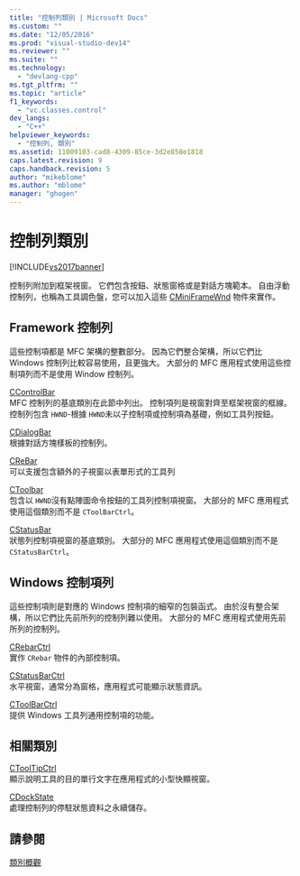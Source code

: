 ```yaml
---
title: "控制列類別 | Microsoft Docs"
ms.custom: ""
ms.date: "12/05/2016"
ms.prod: "visual-studio-dev14"
ms.reviewer: ""
ms.suite: ""
ms.technology: 
  - "devlang-cpp"
ms.tgt_pltfrm: ""
ms.topic: "article"
f1_keywords: 
  - "vc.classes.control"
dev_langs: 
  - "C++"
helpviewer_keywords: 
  - "控制列, 類別"
ms.assetid: 11009103-cad8-4309-85ce-3d2e858e1818
caps.latest.revision: 9
caps.handback.revision: 5
author: "mikeblome"
ms.author: "mblome"
manager: "ghogen"
---
```

# 控制列類別
[!INCLUDE[vs2017banner](../assembler/inline/includes/vs2017banner.md)]

控制列附加到框架視窗。  它們包含按鈕、狀態窗格或是對話方塊範本。  自由浮動控制列，也稱為工具調色盤，您可以加入這些 [CMiniFrameWnd](../mfc/reference/cminiframewnd-class.md) 物件來實作。  
  
## Framework 控制列  
 這些控制項都是 MFC 架構的整數部分。  因為它們整合架構，所以它們比 Windows 控制列比較容易使用，且更強大。  大部分的 MFC 應用程式使用這些控制項列而不是使用 Window 控制列。  
  
 [CControlBar](../mfc/reference/ccontrolbar-class.md)  
 MFC 控制列的基底類別在此節中列出。  控制項列是視窗對齊至框架視窗的框線。  控制列包含 `HWND`\-根據 `HWND`未以子控制項或控制項為基礎，例如工具列按鈕。  
  
 [CDialogBar](../mfc/reference/cdialogbar-class.md)  
 根據對話方塊樣板的控制列。  
  
 [CReBar](../mfc/reference/crebar-class.md)  
 可以支援包含額外的子視窗以表單形式的工具列  
  
 [CToolbar](../mfc/reference/ctoolbar-class.md)  
 包含以 `HWND`沒有點陣圖命令按鈕的工具列控制項視窗。  大部分的 MFC 應用程式使用這個類別而不是 `CToolBarCtrl`。  
  
 [CStatusBar](../mfc/reference/cstatusbar-class.md)  
 狀態列控制項視窗的基底類別。  大部分的 MFC 應用程式使用這個類別而不是 `CStatusBarCtrl`。  
  
## Windows 控制項列  
 這些控制項則是對應的 Windows 控制項的細窄的包裝函式。  由於沒有整合架構，所以它們比先前所列的控制列難以使用。  大部分的 MFC 應用程式使用先前所列的控制列。  
  
 [CRebarCtrl](../mfc/reference/crebarctrl-class.md)  
 實作 `CRebar` 物件的內部控制項。  
  
 [CStatusBarCtrl](../mfc/reference/cstatusbarctrl-class.md)  
 水平視窗，通常分為窗格，應用程式可能顯示狀態資訊。  
  
 [CToolBarCtrl](../mfc/reference/ctoolbarctrl-class.md)  
 提供 Windows 工具列通用控制項的功能。  
  
## 相關類別  
 [CToolTipCtrl](../mfc/reference/ctooltipctrl-class.md)  
 顯示說明工具的目的單行文字在應用程式的小型快顯視窗。  
  
 [CDockState](../mfc/reference/cdockstate-class.md)  
 處理控制列的停駐狀態資料之永續儲存。  
  
## 請參閱  
 [類別概觀](../mfc/class-library-overview.md)